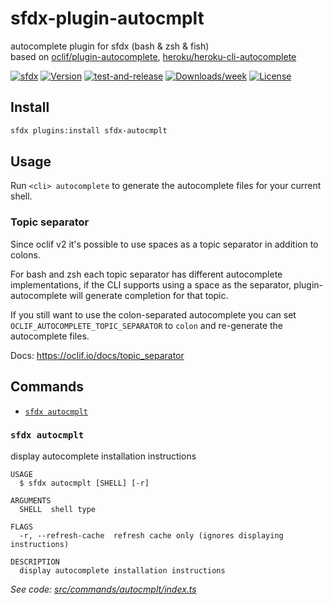 # sfdx-plugin-autocmplt

autocomplete plugin for sfdx (bash & zsh & fish)  
based on [oclif/plugin-autocomplete](https://github.com/oclif/plugin-autocomplete), [heroku/heroku-cli-autocomplete](https://github.com/heroku/heroku-cli-autocomplete)

[![sfdx](https://img.shields.io/badge/cli-sfdx-brightgreen.svg)](https://developer.salesforce.com/tools/sfdxcli)
[![Version](https://img.shields.io/npm/v/sfdx-autocmplt.svg)](https://npmjs.org/package/sfdx-autocmplt)
[![test-and-release](https://github.com/jayree/sfdx-autocomplete-plugin/actions/workflows/release.yml/badge.svg)](https://github.com/jayree/sfdx-autocomplete-plugin/actions/workflows/release.yml)
[![Downloads/week](https://img.shields.io/npm/dw/sfdx-autocmplt.svg)](https://npmjs.org/package/sfdx-autocmplt)
[![License](https://img.shields.io/npm/l/sfdx-autocmplt.svg)](https://github.com/jayree/sfdx-autocomplete-plugin/blob/master/package.json)

## Install

```bash
sfdx plugins:install sfdx-autocmplt
```

## Usage

Run `<cli> autocomplete` to generate the autocomplete files for your current shell.

### Topic separator
Since oclif v2 it's possible to use spaces as a topic separator in addition to colons.

For bash and zsh each topic separator has different autocomplete implementations, if the CLI supports using a space as the separator, plugin-autocomplete will generate completion for that topic.

If you still want to use the colon-separated autocomplete you can set `OCLIF_AUTOCOMPLETE_TOPIC_SEPARATOR` to `colon` and re-generate the autocomplete files.

Docs: https://oclif.io/docs/topic_separator

## Commands
<!-- commands -->
* [`sfdx autocmplt`](#sfdx-autocmplt)

### `sfdx autocmplt`

display autocomplete installation instructions

```
USAGE
  $ sfdx autocmplt [SHELL] [-r]

ARGUMENTS
  SHELL  shell type

FLAGS
  -r, --refresh-cache  refresh cache only (ignores displaying instructions)

DESCRIPTION
  display autocomplete installation instructions
```

_See code: [src/commands/autocmplt/index.ts](https://github.com/jayree/sfdx-autocomplete-plugin/blob/v2.9.22/src/commands/autocmplt/index.ts)_
<!-- commandsstop -->
